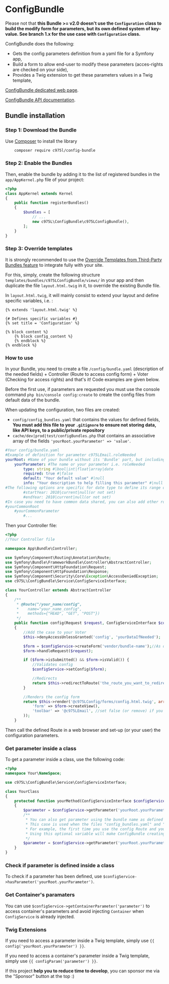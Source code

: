 # ConfigBundle

Please not that **this Bundle >= v2.0 doesn't use the `Configuration` class to build the modify form for parameters, but its own defined system of key-value. See branch 1.x for the use case with `Configuration` class.**

ConfigBundle does the following:

- Gets the config parameters definition from a yaml file for a Symfony app,
- Build a form to allow end-user to modify these parameters (acces-rights are checked on your side),
- Provides a Twig extension to get these parameters values in a Twig template,

[ConfigBundle dedicated web page](https://975l.com/en/pages/config-bundle).

[ConfigBundle API documentation](https://975l.com/apidoc/c975L/ConfigBundle.html).

## Bundle installation

### Step 1: Download the Bundle

Use [Composer](https://getcomposer.org) to install the library

```bash
    composer require c975l/config-bundle
```

### Step 2: Enable the Bundles

Then, enable the bundle by adding it to the list of registered bundles in the `app/AppKernel.php` file of your project:

```php
<?php
class AppKernel extends Kernel
{
    public function registerBundles()
    {
        $bundles = [
            // ...
            new c975L\ConfigBundle\c975LConfigBundle(),
        ];
    }
}
```

### Step 3: Override templates

It is strongly recommended to use the [Override Templates from Third-Party Bundles feature](http://symfony.com/doc/current/templating/overriding.html) to integrate fully with your site.

For this, simply, create the following structure `templates/bundles/c975LConfigBundle/views/` in your app and then duplicate the file `layout.html.twig` in it, to override the existing Bundle file.

In `layout.html.twig`, it will mainly consist to extend your layout and define specific variables, i.e. :

```twig
{% extends 'layout.html.twig' %}

{# Defines specific variables #}
{% set title = 'Configuration' %}

{% block content %}
    {% block config_content %}
    {% endblock %}
{% endblock %}
```

### How to use

In your Bundle, you need to create a file `/config/bundle.yaml` (description of the needed fields) + Controller (Route to access config form) + Voter (Checking for access rights) and that's it! Code examples are given below.

Before the first use, if parameters are requested you must use the console command `php bin/console config:create` to create the config files from default data of the bundle.

When updating the configuration, two files are created:

- `config/config_bundles.yaml` that contains the values for defined fields, **You must add this file to your `.gitignore` to ensure not storing data, like API keys, to a public/private repository**
- `cache/dev|prod|test/configBundles.php` that contains an associative array of the fields `'yourRoot.yourParameter' => 'value'`.

```yml
#Your config/bundle.yaml
#Example of definition for parameter c975LEmail.roleNeeded
yourRoot: #Name of your bundle without its 'Bundle' part, but including its vendor one, to keep its uniqueness, i.e. c975LEmail
    yourParameter: #The name or your parameter i.e. roleNeeded
        type: string #|bool|int|float|array|date
        required: true #|false
        default: "Your default value" #|null
        info: "Your description to help filling this parameter" #|null
#The following options are specific for date type to define its range of years
        #startYear: 2010|current|null(or not set)
        #endYear: 2010|current|null(or not set)
#In case you need to have common data shared, you can also add other roots with the scheme
#yourCommonRoot
    #yourCommonParameter
        #...
```

Then your Controller file:

```php
<?php
//Your Controller file

namespace App\Bundle\Controller;

use Symfony\Component\Routing\Annotation\Route;
use Symfony\Bundle\FrameworkBundle\Controller\AbstractController;
use Symfony\Component\HttpFoundation\Request;
use Symfony\Component\HttpFoundation\Response;
use Symfony\Component\Security\Core\Exception\AccessDeniedException;
use c975L\ConfigBundle\Service\ConfigServiceInterface;

class YourController extends AbstractController
{
    /**
     * @Route("/your_name/config",
     *    name="your_name_config",
     *    methods={"HEAD", "GET", "POST"})
     */
    public function config(Request $request, ConfigServiceInterface $configService)
    {
        //Add the case to your Voter
        $this->denyAccessUnlessGranted('config', 'yourDataIfNeeded');

        $form = $configService->createForm('vendor/bundle-name');//As defined in your composer.json
        $form->handleRequest($request);

        if ($form->isSubmitted() && $form->isValid()) {
            //Validates config
            $configService->setConfig($form);

            //Redirects
            return $this->redirectToRoute('the_route_you_want_to_redirect_to');
        }

        //Renders the config form
        return $this->render('@c975LConfig/forms/config.html.twig', array(
            'form' => $form->createView(),
            'toolbar' => '@c975LEmail', //set false (or remove) if you don't use c975L/ToolbarBundle
        ));
    }
```

Then call the defined Route in a web browser and set-up (or your user) the configuration parameters.

### Get parameter inside a class

To get a parameter inside a class, use the following code:

```php
<?php
namespace Your\NameSpace;

use c975L\ConfigBundle\Service\ConfigServiceInterface;

class YourClass
{
    protected function yourMethod(ConfigServiceInterface $configService)
    {
        $parameter = $configService->getParameter('yourRoot.yourParameter');
        /**
         * You can also get parameter using the bundle name as defined in your composer.json.
         * This case is used when the files "config_bundles.yaml" and "configBundles.php" are not yet created.
         * For example, the first time you use the config Route and your Voter needs to check with a parameter defined using ConfigBundle.
         * Using this optional variable will make ConfigBundle creating the requested config files, based on default values in "bundle.yaml".
         */
        $parameter = $configService->getParameter('yourRoot.yourParameter', 'vendor/bundle-name');
    }
}
```

### Check if parameter is defined inside a class

To check if a parameter has been defined, use `$configService->hasParameter('yourRoot.yourParameter')`.

### Get Container's paramaters

You can use `$configService->getContainerParameter('parameter')` to access container's parameters and avoid injecting `Container` when `ConfigService` is already injected.

### Twig Extensions

If you need to access a parameter inside a Twig template, simply use `{{ config('yourRoot.yourParameter') }}`.

If you need to access a container's parameter inside a Twig template, simply use `{{ configParam('parameter') }}`.

If this project **help you to reduce time to develop**, you can sponsor me via the "Sponsor" button at the top :)
